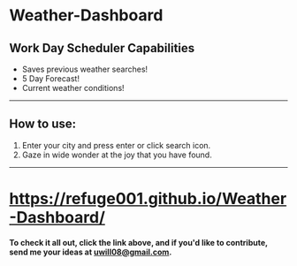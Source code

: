 # Weather-Dashboard
## Work Day Scheduler Capabilities

- Saves previous weather searches!
- 5 Day Forecast!
- Current weather conditions!

---

## How to use:

1. Enter your city and press enter or click search icon.
2. Gaze in wide wonder at the joy that you have found.

---

# https://refuge001.github.io/Weather-Dashboard/

#### To check it all out, click the link above, and if you'd like to contribute, send me your ideas at uwill08@gmail.com.
